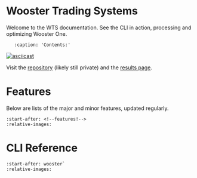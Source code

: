 # Wooster Trading Systems

Welcome to the WTS documentation. See the CLI in action, processing and optimizing Wooster One.

```{toctree} 
   :caption: 'Contents:'
```

[![asciicast](https://asciinema.org/a/WZoORNecs2HiOfXnY7nquwtMo.svg)](https://asciinema.org/a/WZoORNecs2HiOfXnY7nquwtMo)

Visit the [repository](https://github.com/preritdas/wooster-trading-systems) (likely still private) and the [results page](https://wooster.preritdas.com).

# Features

Below are lists of the major and minor features, updated regularly.

```{include} ../../README.md
:start-after: <!--features!-->
:relative-images: 
```

# CLI Reference

```{include} cli.md
:start-after: wooster`
:relative-images:
```